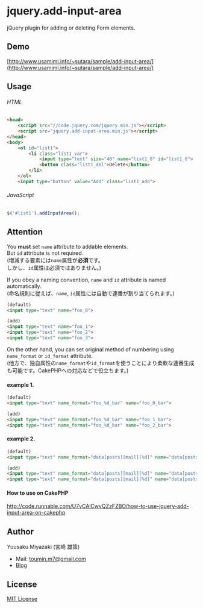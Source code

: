 # jquery.add-input-area
jQuery plugin for adding or deleting Form elements.

## Demo
[http://www.usamimi.info/~sutara/sample/add-input-area/](http://www.usamimi.info/~sutara/sample/add-input-area/)

## Usage

###### HTML
```html
<head>
	<script src="//code.jquery.com/jquery.min.js"></script>
	<script src="jquery.add-input-area.min.js"></script>
</head>
<body>
	<ol id="list1">
		<li class="list1_var">
			<input type="text" size="40" name="list1_0" id="list1_0">
			<button class="list1_del">Delete</button>
		</li>
	</ol>
	<input type="button" value="Add" class="list1_add">
```

###### JavaScript
```javascript
$('#list1').addInputArea();
```

## Attention
You **must** set `name` attribute to addable elements.  
But `id` attribute is not required.  
(増減する要素には`name`属性が**必須**です。  
しかし、`id`属性は必須ではありません。)

If you obey a naming convention, `name` and `id` attribute is named automatically.  
(命名規則に従えば、`name`, `id`属性には自動で連番が割り当てられます。)

```html
(default)
<input type="text" name="foo_0">

(add)
<input type="text" name="foo_1">
<input type="text" name="foo_2">
<input type="text" name="foo_3">
```

On the other hand, you can set original method of numbering using `name_format` or `id_format` attribute.  
(他方で、独自属性の`name_format`や`id_format`を使うことにより柔軟な連番生成も可能です。CakePHPへの対応などで役立ちます。)

#### example 1.

``` html
(default)
<input type="text" name_format="foo_%d_bar" name="foo_0_bar">

(add)
<input type="text" name_format="foo_%d_bar" name="foo_1_bar">
<input type="text" name_format="foo_%d_bar" name="foo_2_bar">
```

#### example 2.

```html
(default)
<input type="text" name_format="data[posts][mail][%d]" name="data[posts][mail][0]">

(add)
<input type="text" name_format="data[posts][mail][%d]" name="data[posts][mail][1]">
<input type="text" name_format="data[posts][mail][%d]" name="data[posts][mail][2]">	
```

#### How to use on CakePHP
http://code.runnable.com/U7vCAlCwvQZzFZBO/how-to-use-jquery-add-input-area-on-cakephp

## Author
Yuusaku Miyazaki (宮崎 雄策)

- Mail: toumin.m7@gmail.com
- [Blog](http://d.hatena.ne.jp/sutara_lumpur/20120509/1336556562)


## License
[MIT License](http://www.opensource.org/licenses/mit-license.php)
